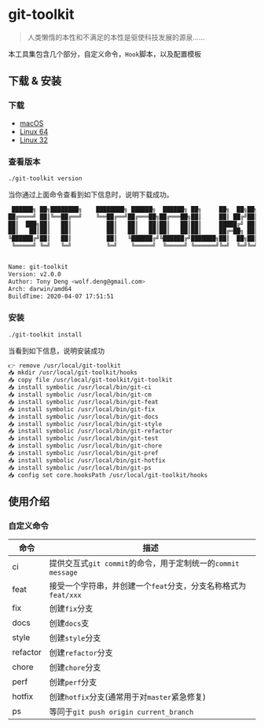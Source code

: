 # git-toolkit

> 人类懒惰的本性和不满足的本性是驱使科技发展的源泉......

本工具集包含几个部分，自定义命令，`Hook`脚本，以及配置模板

## 下载 & 安装

### 下载

- [macOS](https://github.com/tonydeng/git-toolkit/raw/github/golang/dist/git-toolkit_darwin_amd64)
- [Linux 64](https://github.com/tonydeng/git-toolkit/raw/github/golang/dist/git-toolkit_linux_amd64)
- [Linux 32](https://github.com/tonydeng/git-toolkit/raw/github/golang/dist/git-toolkit_linux_386)

### 查看版本

```bash
./git-toolkit version
```

当你通过上面命令查看到如下信息时，说明下载成功。

```bash
 ██████╗ ██╗████████╗    ████████╗ ██████╗  ██████╗ ██╗     ██╗  ██╗██╗████████╗
██╔════╝ ██║╚══██╔══╝    ╚══██╔══╝██╔═══██╗██╔═══██╗██║     ██║ ██╔╝██║╚══██╔══╝
██║  ███╗██║   ██║          ██║   ██║   ██║██║   ██║██║     █████╔╝ ██║   ██║   
██║   ██║██║   ██║          ██║   ██║   ██║██║   ██║██║     ██╔═██╗ ██║   ██║   
╚██████╔╝██║   ██║          ██║   ╚██████╔╝╚██████╔╝███████╗██║  ██╗██║   ██║   
 ╚═════╝ ╚═╝   ╚═╝          ╚═╝    ╚═════╝  ╚═════╝ ╚══════╝╚═╝  ╚═╝╚═╝   ╚═╝


Name: git-toolkit
Version: v2.0.0
Author: Tony Deng <wolf.deng@gmail.com>
Arch: darwin/amd64
BuildTime: 2020-04-07 17:51:51
```

### 安装

```bash
./git-toolkit install
```

当看到如下信息，说明安装成功

```bash
👉 remove /usr/local/git-toolkit
📥 mkdir /usr/local/git-toolkit/hooks
📥 copy file /usr/local/git-toolkit/git-toolkit
📥 install symbolic /usr/local/bin/git-ci
📥 install symbolic /usr/local/bin/git-cm
📥 install symbolic /usr/local/bin/git-feat
📥 install symbolic /usr/local/bin/git-fix
📥 install symbolic /usr/local/bin/git-docs
📥 install symbolic /usr/local/bin/git-style
📥 install symbolic /usr/local/bin/git-refactor
📥 install symbolic /usr/local/bin/git-test
📥 install symbolic /usr/local/bin/git-chore
📥 install symbolic /usr/local/bin/git-pref
📥 install symbolic /usr/local/bin/git-hotfix
📥 install symbolic /usr/local/bin/git-ps
📥 config set core.hooksPath /usr/local/git-toolkit/hooks
```

## 使用介绍

### 自定义命令

| 命令 | 描述 |
| -- | -- |
| ci | 提供交互式`git commit`的命令，用于定制统一的`commit message` |
| feat | 接受一个字符串，并创建一个`feat`分支，分支名称格式为 `feat/xxx` |
| fix | 创建`fix`分支 |
| docs | 创建`docs`支 |
| style | 创建`style`分支 |
| refactor | 创建`refactor`分支 |
| chore | 创建`chore`分支 |
| perf | 创建`perf`分支 |
| hotfix | 创建`hotfix`分支(通常用于对`master`紧急修复) |
| ps | 等同于`git push origin current_branch` |

